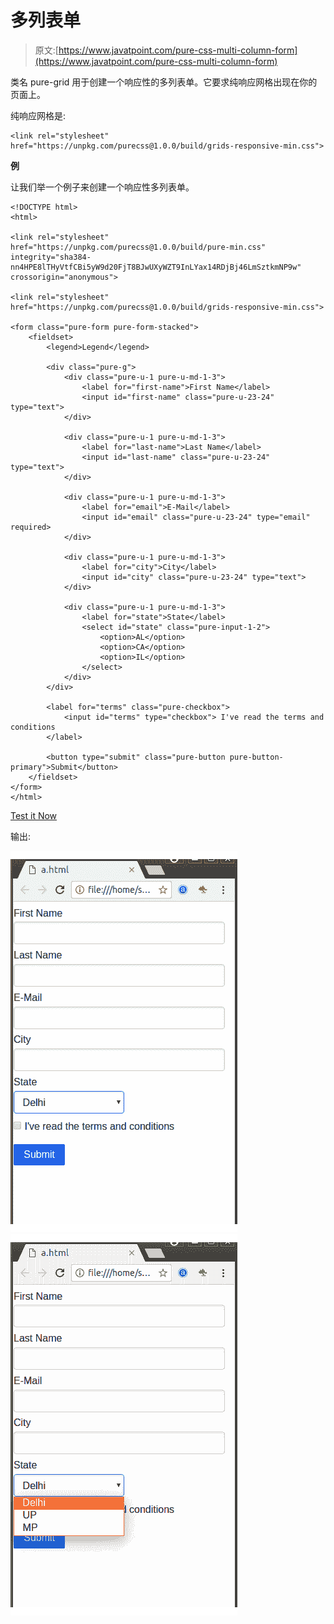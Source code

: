 # 多列表单

> 原文:[https://www.javatpoint.com/pure-css-multi-column-form](https://www.javatpoint.com/pure-css-multi-column-form)

类名 pure-grid 用于创建一个响应性的多列表单。它要求纯响应网格出现在你的页面上。

纯响应网格是:

```
<link rel="stylesheet" 
href="https://unpkg.com/purecss@1.0.0/build/grids-responsive-min.css">

```

**例**

让我们举一个例子来创建一个响应性多列表单。

```
<!DOCTYPE html>
<html>

<link rel="stylesheet" 
href="https://unpkg.com/purecss@1.0.0/build/pure-min.css" 
integrity="sha384-nn4HPE8lTHyVtfCBi5yW9d20FjT8BJwUXyWZT9InLYax14RDjBj46LmSztkmNP9w" 
crossorigin="anonymous">

<link rel="stylesheet" 
href="https://unpkg.com/purecss@1.0.0/build/grids-responsive-min.css">

<form class="pure-form pure-form-stacked">
    <fieldset>
        <legend>Legend</legend>

        <div class="pure-g">
            <div class="pure-u-1 pure-u-md-1-3">
                <label for="first-name">First Name</label>
                <input id="first-name" class="pure-u-23-24" type="text">
            </div>

            <div class="pure-u-1 pure-u-md-1-3">
                <label for="last-name">Last Name</label>
                <input id="last-name" class="pure-u-23-24" type="text">
            </div>

            <div class="pure-u-1 pure-u-md-1-3">
                <label for="email">E-Mail</label>
                <input id="email" class="pure-u-23-24" type="email" required>
            </div>

            <div class="pure-u-1 pure-u-md-1-3">
                <label for="city">City</label>
                <input id="city" class="pure-u-23-24" type="text">
            </div>

            <div class="pure-u-1 pure-u-md-1-3">
                <label for="state">State</label>
                <select id="state" class="pure-input-1-2">
                    <option>AL</option>
                    <option>CA</option>
                    <option>IL</option>
                </select>
            </div>
        </div>

        <label for="terms" class="pure-checkbox">
            <input id="terms" type="checkbox"> I've read the terms and conditions
        </label>

        <button type="submit" class="pure-button pure-button-primary">Submit</button>
    </fieldset>
</form>
</html>

```

[Test it Now](https://www.javatpoint.com/oprweb/test.jsp?filename=purecssforms5)

输出:

![PureCSS Forms 6](img/835d6b265044ae11085d455284a9f3d0.png)
![PureCSS Forms 7](img/43377339a947d666461161d2ad9268e2.png)
